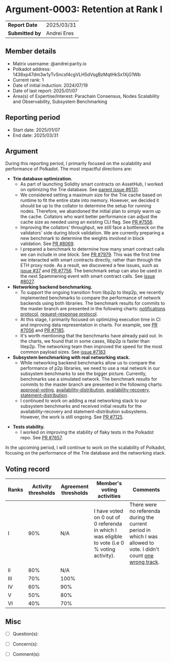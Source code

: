 # Argument-0003: Retention at Rank I

|                 |                                                                                             |
| --------------- | ------------------------------------------------------------------------------------------- |
| **Report Date** | 2025/03/31                                                             |
| **Submitted by**| Andrei Eres                                                                        |


## Member details

- Matrix username: @andrei:parity.io
- Polkadot address: 1436xp47dm3w1yTvSncsf4cgVLH5dVsgBzMqtHkSx1XjG1Wb
- Current rank: 1
- Date of initial induction: 2024/07/19
- Date of last report: 2025/01/07
- Area(s) of Expertise/Interest: Parachain Consensus, Nodes Scalability and Observability, Subsystem Benchmarking


## Reporting period

- Start date: 2025/01/07
- End date: 2025/03/31


## Argument

During this reporting period, I primarily focused on the scalability and performance of Polkadot. The most impactful directions are:
- **Trie database optimization.**
  - As part of launching Solidity smart contracts on AssetHub, I worked on optimizing the Trie database. See [parent issue \#6131](https://github.com/paritytech/polkadot-sdk/issues/6131).
  - We considered setting a maximum size for the Trie cache based on runtime to fit the entire state into memory. However, we decided it should be up to the collator to determine the setup for running nodes. Therefore, we abandoned the initial plan to simply warm up the cache. Collators who want better performance can adjust the cache size as needed using an existing CLI flag. See [PR \#7556](https://github.com/paritytech/polkadot-sdk/pull/7556).
  - Improving the collators' throughput, we still face a bottleneck on the validators' side during block validation. We are currently preparing a new benchmark to determine the weights involved in block validation. See [PR \#8069](https://github.com/paritytech/polkadot-sdk/pull/8069).
  - I prepared a benchmark to determine how many smart contract calls we can include in one block. See [PR \#7979](https://github.com/paritytech/polkadot-sdk/pull/7979). This was the first time we interacted with smart contracts directly, rather than through the ETH proxy node. As a result, we discovered a few issues, such as [issue \#37](https://github.com/paritytech/contract-issues/issues/37) and [PR \#7756](https://github.com/paritytech/polkadot-sdk/pull/7756). The benchmark setup can also be used in the next Spammening event with smart contract calls. See [issue \#8027](https://github.com/paritytech/polkadot-sdk/issues/8027).
- **Networking backend benchmarking.**
  - To support the ongoing transition from libp2p to litep2p, we recently implemented benchmarks to compare the performance of network backends using both libraries. The benchmark results for commits to the master branch are presented in the following charts: [notifications protocol](https://paritytech.github.io/polkadot-sdk/bench/notifications_protocol/), [request-response protocol](https://paritytech.github.io/polkadot-sdk/bench/request_response_protocol/).
  - At this stage, I primarily focused on optimizing execution time in CI and improving data representation in charts. For example, see [PR \#7056](https://github.com/paritytech/polkadot-sdk/pull/7056) and [PR \#7185](https://github.com/paritytech/polkadot-sdk/pull/7185).
  - It's worth mentioning that the benchmarks have already paid out. In the charts, we found that in some cases, llibp2p is faster than litep2p. The networking team then improved the speed for the most common payload sizes. See [issue \#7183](https://github.com/paritytech/polkadot-sdk/issues/7183)
- **Subsystem benchmarking with real networking stack.**
  - While networking backend benchmarks allow us to compare the performance of p2p libraries, we need to use a real network in our subsystem benchmarks to see the bigger picture. Currently, benchmarks use a simulated network. The benchmark results for commits to the master branch are presented in the following charts: [approval-voting](https://paritytech.github.io/polkadot-sdk/bench/approval-voting-regression-bench/), [availability-distribution](https://paritytech.github.io/polkadot-sdk/bench/availability-distribution-regression-bench/), [availability-recovery](https://paritytech.github.io/polkadot-sdk/bench/availability-recovery-regression-bench/), [statement-distribution](https://paritytech.github.io/polkadot-sdk/bench/statement-distribution-regression-bench/).
  - I continued to work on adding a real networking stack to our subsystem benchmarks and received initial results for the availability-recovery and statement-distribution subsystems. However, the work is still ongoing. See [PR \#7125](https://github.com/paritytech/polkadot-sdk/pull/7125).
* **Tests stability.**
  * I worked on improving the stability of flaky tests in the Polkadot repo. See [PR \#7657](https://github.com/paritytech/polkadot-sdk/pull/7657).

In the upcoming period, I will continue to work on the scalability of Polkadot, focusing on the performance of the Trie database and the networking stack.


## Voting record

|  Ranks | Activity thresholds | Agreement thresholds | Member's voting activities | Comments |
|---|---|---|---|---|
|I  |90%   |N/A   | I have voted on 0 out of 0 referenda in which I was eligible to vote (i.e 0 % voting activity). | There were no referenda during the current period in which I was allowed to vote. I didn't count [one wrong track](https://collectives.subsquare.io/fellowship/referenda/301). |
|II |80%   |N/A   |   |  |
|III|70%   |100%  |   |  |
|IV |60%   |90%   |   |  |
|V  |50%   |80%   |   |  |
|VI |40%   |70%   |   |  |


## Misc

- [ ] Question(s):

- [ ] Concern(s):

- [ ] Comment(s):
